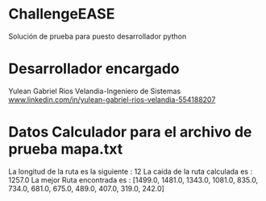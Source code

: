# ChallengeEASE
Solución de prueba para puesto desarrollador python 
# Desarrollador encargado
Yulean Gabriel Rios Velandia-Ingeniero de Sistemas
www.linkedin.com/in/yulean-gabriel-rios-velandia-554188207
# Datos Calculador para el archivo de prueba mapa.txt
La longitud de la ruta es la siguiente : 12
La caída de la ruta calculada es : 1257.0
La mejor Ruta encontrada es : [1499.0, 1481.0, 1343.0, 1081.0, 835.0, 734.0, 681.0, 675.0, 489.0, 407.0, 319.0, 242.0]
